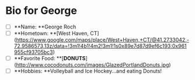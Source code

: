 # Bio for George

- [ ] **Name: **George Roch
- [ ] **Hometown: **[West Haven, CT] (https://www.google.com/maps/place/West+Haven,+CT/@41.2733042,-72.9586573,13z/data=!3m1!4b1!4m2!3m1!1s0x89e7d87d9ef6c193:0x961955cf93705bc3)
- [ ] **Favorite Food: **[**DONUTS**] (http://www.cocodonuts.com/images/GlazedPortlandDonuts.jpg)
- [ ] **Hobbies: **Volleyball and Ice Hockey...and eating Donuts!
